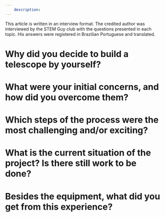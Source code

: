 ```yaml
---
	description:
---
```


This article is written in an interview format. The credited author was interviewed by the STEM Guy club with the questions presented in each topic. His answers were registered in Brazilian Portuguese and translated.

<HorizontalAd />

# Why did you decide to build a telescope by yourself?

# What were your initial concerns, and how did you overcome them?

# Which steps of the process were the most challenging and/or exciting?

<HorizontalAd />

# What is the current situation of the project? Is there still work to be done?

# Besides the equipment, what did you get from this experience?